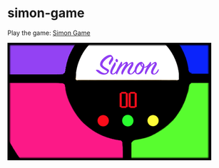 # simon-game

Play the game: [Simon Game](http://danieljobe.com/simon-game)

![Simon Game](https://github.com/danieljobe/simon-game/blob/master/simon-thumbnail.png)
